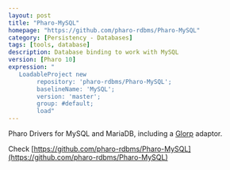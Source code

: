```yaml
---
layout: post
title: "Pharo-MySQL"
homepage: "https://github.com/pharo-rdbms/Pharo-MySQL"
category: [Persistency - Databases]
tags: [tools, database]
description: Database binding to work with MySQL
version: [Pharo 10]
expression: "
   LoadableProject new 
		repository: 'pharo-rdbms/Pharo-MySQL'; 
		baselineName: 'MySQL'; 
		version: 'master';
		group: #default;
		load"
---
```


Pharo Drivers for MySQL and MariaDB, including a [Glorp](https://github.com/pharo-rdbms/Glorp) adaptor.

Check [https://github.com/pharo-rdbms/Pharo-MySQL](https://github.com/pharo-rdbms/Pharo-MySQL)